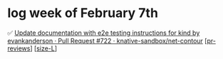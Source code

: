 # log week of February 7th

✅ [Update documentation with e2e testing instructions for kind by evankanderson · Pull Request #722 · knative-sandbox/net-contour](https://github.com/knative-sandbox/net-contour/pull/722?w=1) [[pr-reviews]] [[size-L]]



[//begin]: # "Autogenerated link references for markdown compatibility"
[pr-reviews]: ../../contributions/pr-reviews.md "pr reviews"
[size-L]: ../../contributions/size-L.md "size-L"
[//end]: # "Autogenerated link references"